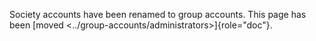 Society accounts have been renamed to group accounts. This page has been
[moved \<../group-accounts/administrators\>]{role="doc"}.
